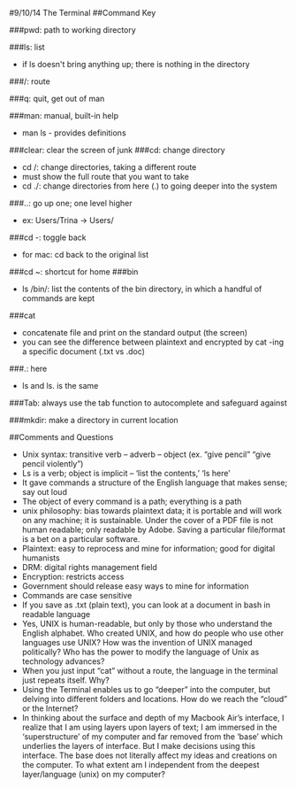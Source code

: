 #9/10/14 The Terminal
##Command Key

###pwd: path to working directory

###ls: list
- if ls doesn't bring anything up; there is nothing in the directory

###/: route

###q: quit, get out of man

###man: manual, built-in help 
- man ls - provides definitions

###clear: clear the screen of junk
###cd: change directory
- cd /: change directories, taking a different route
- must show the full route that you want to take
- cd ./: change directories from here (.) to going deeper into the system

###..: go up one; one level higher
- ex: Users/Trina -> Users/

###cd -: toggle back
- for mac: cd back to the original list

###cd ~: shortcut for home
###bin
- ls /bin/: list the contents of the bin directory, in which a handful of commands are kept

###cat
- concatenate file and print on the standard output (the screen)
- you can see the difference between plaintext and encrypted by cat -ing a specific document (.txt vs .doc)

###.: here
- ls and ls. is the same

###Tab: always use the tab function to autocomplete and safeguard against 

###mkdir: make a directory in current location

##Comments and Questions
- Unix syntax: transitive verb – adverb – object (ex. “give pencil” “give pencil violently”)
- Ls is a verb; object is implicit – ‘list the contents,’ ‘ls here’
- It gave commands a structure of the English language that makes sense; say out loud
- The object of every command is a path; everything is a path
- unix philosophy: bias towards plaintext data; it is portable and will work on any machine; it is sustainable. Under the cover of a PDF file is not human readable; only readable by Adobe.  Saving a particular file/format is a bet on a particular software.
- Plaintext: easy to reprocess and mine for information; good for digital humanists
- DRM: digital rights management field
- Encryption: restricts access
- Government should release easy ways to mine for information
- Commands are case sensitive
- If you save as .txt (plain text), you can look at a document in bash in readable language
- Yes, UNIX is human-readable, but only by those who understand the English alphabet. Who created UNIX, and how do people who use other languages use UNIX?  How was the invention of UNIX managed politically?  Who has the power to modify the language of Unix as technology advances?
- When you just input “cat” without a route, the language in the terminal just repeats itself. Why?
- Using the Terminal enables us to go “deeper” into the computer, but delving into different folders and locations.  How do we reach the “cloud” or the Internet? 
- In thinking about the surface and depth of my Macbook Air’s interface, I realize that I am using layers upon layers of text; I am immersed in the ‘superstructure’ of my computer and far removed from the ‘base’ which underlies the layers of interface.  But I make decisions using this interface. The base does not literally affect my ideas and creations on the computer.  To what extent am I independent from the deepest layer/language (unix) on my computer?